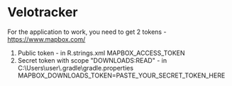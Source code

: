 # Velotracker
For the application to work, you need to get 2 tokens - https://www.mapbox.com/
1) Public token - in R.strings.xml
<addr><string name="access_token">MAPBOX_ACCESS_TOKEN</string><addr>
2) Secret token with scope "DOWNLOADS:READ" - in C:\Users\user\\.gradle\gradle.properties
MAPBOX_DOWNLOADS_TOKEN=PASTE_YOUR_SECRET_TOKEN_HERE

